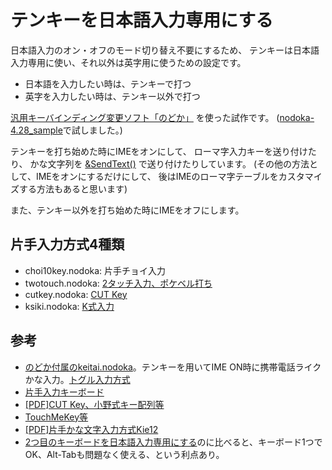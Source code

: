 # テンキーを日本語入力専用にする

日本語入力のオン・オフのモード切り替え不要にするため、
テンキーは日本語入力専用に使い、それ以外は英字用に使うための設定です。

* 日本語を入力したい時は、テンキーで打つ
* 英字を入力したい時は、テンキー以外で打つ


[汎用キーバインディング変更ソフト「のどか」](http://www.appletkan.com/nodoka.htm)
を使った試作です。
([nodoka-4.28_sample](https://osdn.jp/projects/nodoka4/releases/63839)で試しました。)

テンキーを打ち始めた時にIMEをオンにして、
ローマ字入力キーを送り付けたり、
かな文字列を
[&SendText()](http://www.appletkan.com/nodoka-doc/CUSTOMIZE-ja.html#function_SendText)
で送り付けたりしています。
(その他の方法として、IMEをオンにするだけにして、
後はIMEのローマ字テーブルをカスタマイズする方法もあると思います)

また、テンキー以外を打ち始めた時にIMEをオフにします。

## 片手入力方式4種類
* choi10key.nodoka: 片手チョイ入力
* twotouch.nodoka: [2タッチ入力、ポケベル打ち](https://ja.wikipedia.org/wiki/2%E3%82%BF%E3%83%83%E3%83%81%E5%85%A5%E5%8A%9B)
* cutkey.nodoka: [CUT Key](http://www.cutkey.jp)
* ksiki.nodoka: [K式入力](http://www.d-tech.jp)

## 参考
* [のどか付属のkeitai.nodoka](http://www.appletkan.com/nodoka-doc/keitai.nodoka.txt)。テンキーを用いてIME ON時に携帯電話ライクかな入力。[トグル入力方式](https://ja.wikipedia.org/wiki/%E3%83%88%E3%82%B0%E3%83%AB%E5%85%A5%E5%8A%9B)
* [片手入力キーボード](http://www.jiten.com/dicmi/docs/k6/15094s.htm)
* [[PDF]CUT Key、小野式キー配列等](http://www.pitecan.com/UnixMagazine/PDF/if9902.pdf)
* [TouchMeKey等](http://www.pitecan.com/articles/HIS/InputSurvey/inputsurvey.html)
* [[PDF]片手かな文字入力方式Kie12](http://www.interaction-ipsj.org/archives/paper2005/pdf2005/interactive/B213.pdf)
* [2つ目のキーボードを日本語入力専用にする](https://github.com/deton/nodoka-multikbd4ja)のに比べると、キーボード1つでOK、Alt-Tabも問題なく使える、という利点あり。
